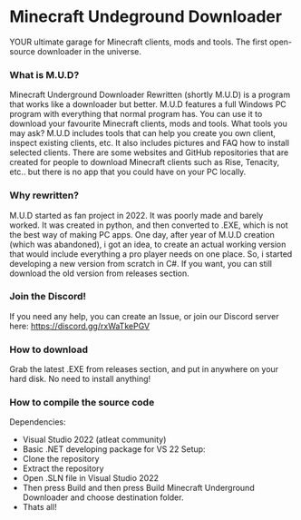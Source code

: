 # Minecraft Undeground Downloader
YOUR ultimate garage for Minecraft clients, mods and tools. The first open-source downloader in the universe.
### What is M.U.D?
Minecraft Underground Downloader Rewritten (shortly M.U.D) is a program that works like a downloader but better. M.U.D features a full Windows PC program with everything that normal program has. You can use it to download your favourite Minecraft clients, mods and tools. What tools you may ask? M.U.D includes tools that can help you create you own client, inspect existing clients, etc. It also includes pictures and FAQ how to install selected clients. There are some websites and GitHub repositories that are created for people to download Minecraft clients such as Rise, Tenacity, etc.. but there is no app that you could have on your PC locally.
### Why rewritten?
M.U.D started as fan project in 2022. It was poorly made and barely worked. It was created in python, and then converted to .EXE, which is not the best way of making PC apps. One day, after year of M.U.D creation (which was abandoned), i got an idea, to create an actual working version that would include everything a pro player needs on one place. So, i started developing a new version from scratch in C#. If you want, you can still download the old version from releases section.
### Join the Discord!
If you need any help, you can create an Issue, or join our Discord server here: https://discord.gg/rxWaTkePGV 
### How to download
Grab the latest .EXE from releases section, and put in anywhere on your hard disk. No need to install anything!
### How to compile the source code
Dependencies:
- Visual Studio 2022 (atleat community)
- Basic .NET developing package for VS 22
Setup:
- Clone the repository
- Extract the repository
- Open .SLN file in Visual Studio 2022
- Then press Build and then press Build Minecraft Underground Downloader and choose destination folder.
- Thats all!
